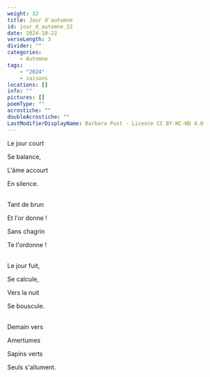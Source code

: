 ```yaml
---
weight: 32
title: Jour d'automne
id: jour_d_automne_22
date: 2024-10-22
verseLength: 3
divider: ""
categories:
    - Automne
tags:
    - "2024"
    - saisons
locations: []
info: ""
pictures: []
poemType: ""
acrostiche: ""
doubleAcrostiche: ""
LastModifierDisplayName: Barbara Post - Licence CC BY-NC-ND 4.0
---
```

Le jour court

Se balance,

L'âme accourt

En silence.

 \
Tant de brun

Et l'or donne !

Sans chagrin

Te l'ordonne !

 \
Le jour fuit,

Se calcule,

Vers la nuit

Se bouscule.

 \
Demain vers

Amertumes

Sapins verts

Seuls s'allument.
